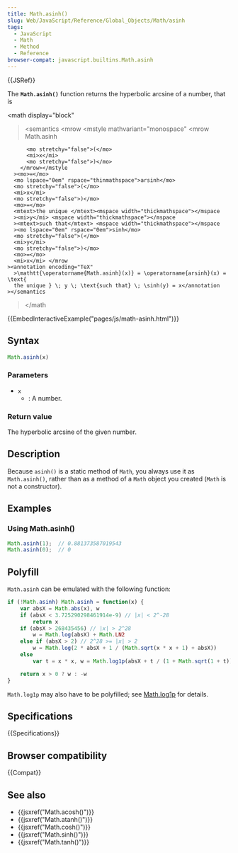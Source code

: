 ```yaml
---
title: Math.asinh()
slug: Web/JavaScript/Reference/Global_Objects/Math/asinh
tags:
  - JavaScript
  - Math
  - Method
  - Reference
browser-compat: javascript.builtins.Math.asinh
---
```

{{JSRef}}

The **`Math.asinh()`** function returns the hyperbolic arcsine of a number, that
is

<math display="block"

> <semantics <mrow <mstyle mathvariant="monospace" <mrow
> <mo lspace="0em" rspace="thinmathspace">Math.asinh</mo>

          <mo stretchy="false">(</mo>
          <mi>x</mi>
          <mo stretchy="false">)</mo>
        </mrow></mstyle
      ><mo>=</mo>
      <mo lspace="0em" rspace="thinmathspace">arsinh</mo>
      <mo stretchy="false">(</mo>
      <mi>x</mi>
      <mo stretchy="false">)</mo>
      <mo>=</mo>
      <mtext>the unique </mtext><mspace width="thickmathspace"></mspace
      ><mi>y</mi> <mspace width="thickmathspace"></mspace
      ><mtext>such that</mtext> <mspace width="thickmathspace"></mspace
      ><mo lspace="0em" rspace="0em">sinh</mo>
      <mo stretchy="false">(</mo>
      <mi>y</mi>
      <mo stretchy="false">)</mo>
      <mo>=</mo>
      <mi>x</mi> </mrow
    ><annotation encoding="TeX"
      >\mathtt{\operatorname{Math.asinh}(x)} = \operatorname{arsinh}(x) = \text{
      the unique } \; y \; \text{such that} \; \sinh(y) = x</annotation
    ></semantics

> </math

{{EmbedInteractiveExample("pages/js/math-asinh.html")}}

## Syntax

```js
Math.asinh(x)
```

### Parameters

- `x`
  - : A number.

### Return value

The hyperbolic arcsine of the given number.

## Description

Because `asinh()` is a static method of `Math`, you always use it as
`Math.asinh()`, rather than as a method of a `Math` object you created (`Math`
is not a constructor).

## Examples

### Using Math.asinh()

```js
Math.asinh(1);  // 0.881373587019543
Math.asinh(0);  // 0
```

## Polyfill

`Math.asinh` can be emulated with the following function:

```js
if (!Math.asinh) Math.asinh = function(x) {
    var absX = Math.abs(x), w
    if (absX < 3.725290298461914e-9) // |x| < 2^-28
        return x
    if (absX > 268435456) // |x| > 2^28
        w = Math.log(absX) + Math.LN2
    else if (absX > 2) // 2^28 >= |x| > 2
        w = Math.log(2 * absX + 1 / (Math.sqrt(x * x + 1) + absX))
    else
        var t = x * x, w = Math.log1p(absX + t / (1 + Math.sqrt(1 + t)))

    return x > 0 ? w : -w
}
```

`Math.log1p` may also have to be polyfilled; see
[Math.log1p](/en-US/docs/Web/JavaScript/Reference/Global_Objects/Math/log1p) for
details.

## Specifications

{{Specifications}}

## Browser compatibility

{{Compat}}

## See also

- {{jsxref("Math.acosh()")}}
- {{jsxref("Math.atanh()")}}
- {{jsxref("Math.cosh()")}}
- {{jsxref("Math.sinh()")}}
- {{jsxref("Math.tanh()")}}
